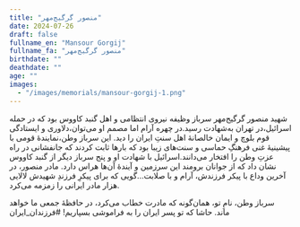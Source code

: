 ```yaml
---
title: "منصور گرگیج‌مهر"
date: 2024-07-26
draft: false
fullname_en: "Mansour Gorgij"
fullname_fa: "منصور گرگیج‌مهر"
birthdate: ""
deathdate: ""
age: ""
images:
  - "/images/memorials/mansour-gorgij-1.png"
---
```


شهید منصور گرگیج‌مهر سرباز وظیفه نیروی انتظامی و اهل گنبد کاووس بود که در حمله اسرائیل،در تهران به‌شهادت رسید.در چهره آرام اما مصمم او می‌توان،دلاوری و ایستادگی قوم بلوچ و ایمان خالصانهٔ اهل سنتِ ایران را دید. 
این سرباز وطن،نمایندهٔ قومی با پیشینیهٔ غنی فرهنگِ حماسی و سنت‌های زیبا بود که بارها ثابت کردند که جانفشانی در راه عزتِ وطن را افتخار می‌دانند.اسرائیل با شهادت او و پنج سرباز دیگر از گنبد کاووس نشان داد که از جوانان برومند این سرزمین و آیندهٔ آن‌ها هراس دارد.
مادر منصور، در آخرین وداع با پیکر فرزندش، آرام و با صلابت...گویی که برای پیکرِ فرزندِ شهیدش لالایی هزار مادر ایرانی را زمزمه می‌کرد.

سرباز وطن، نامِ تو، همان‌گونه که مادرت خطاب می‌کرد، در حافظهٔ جمعی ما خواهد ماند. حاشا که تو پسر ایران را به فراموشی بسپاریم!
#فرزندان_ایران